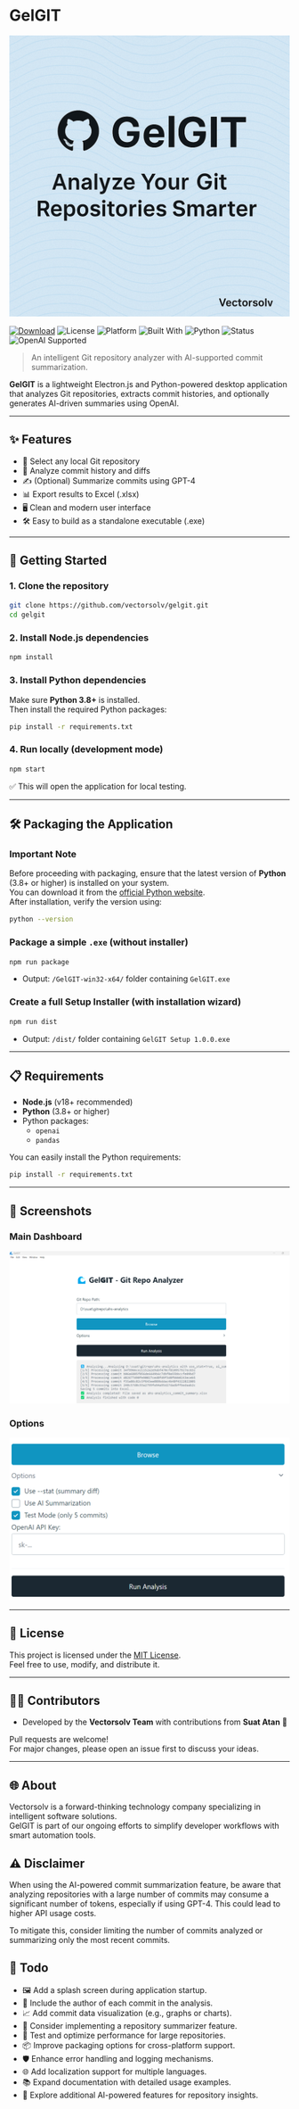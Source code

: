 # GelGIT

![GelGIT Logo](gelgit.png)

[![Download](https://img.shields.io/badge/Download-GelGIT-blue.svg)](https://github.com/vectorsolv/gelgit/releases/latest)
![License](https://img.shields.io/badge/license-MIT-green.svg)
![Platform](https://img.shields.io/badge/platform-Windows-blue.svg)
![Built With](https://img.shields.io/badge/built%20with-Electron.js-brightgreen)
![Python](https://img.shields.io/badge/python-Required-important)
![Status](https://img.shields.io/badge/status-Development-yellow)
![OpenAI Supported](https://img.shields.io/badge/OpenAI-Supported-blueviolet)

> An intelligent Git repository analyzer with AI-supported commit summarization.

**GelGIT** is a lightweight Electron.js and Python-powered desktop application that analyzes Git repositories, extracts commit histories, and optionally generates AI-driven summaries using OpenAI.

---

## ✨ Features

- 📂 Select any local Git repository
- 🔎 Analyze commit history and diffs
- ✍️ (Optional) Summarize commits using GPT-4
- 📊 Export results to Excel (.xlsx)
- 🖥️ Clean and modern user interface
- 🛠️ Easy to build as a standalone executable (.exe)

---

## 🚀 Getting Started

### 1. Clone the repository

```bash
git clone https://github.com/vectorsolv/gelgit.git
cd gelgit
```

### 2. Install Node.js dependencies

```bash
npm install
```

### 3. Install Python dependencies

Make sure **Python 3.8+** is installed.  
Then install the required Python packages:

```bash
pip install -r requirements.txt
```

### 4. Run locally (development mode)

```bash
npm start
```

✅ This will open the application for local testing.

---

## 🛠 Packaging the Application

### Important Note

Before proceeding with packaging, ensure that the latest version of **Python** (3.8+ or higher) is installed on your system.  
You can download it from the [official Python website](https://www.python.org/downloads/).  
After installation, verify the version using:

```bash
python --version
```

### Package a simple `.exe` (without installer)

```bash
npm run package
```
- Output: `/GelGIT-win32-x64/` folder containing `GelGIT.exe`

### Create a full Setup Installer (with installation wizard)

```bash
npm run dist
```
- Output: `/dist/` folder containing `GelGIT Setup 1.0.0.exe`

---

## 📋 Requirements

- **Node.js** (v18+ recommended)
- **Python** (3.8+ or higher)
- Python packages:
  - `openai`
  - `pandas`

You can easily install the Python requirements:

```bash
pip install -r requirements.txt
```

---

## 📸 Screenshots

### Main Dashboard

![Main Dashboard](screenshots/main.png)

### Options

![Main Dashboard](screenshots/main2.png)

---

## 📜 License

This project is licensed under the [MIT License](LICENSE).  
Feel free to use, modify, and distribute it.

---

## 👨‍💻 Contributors

- Developed by the **Vectorsolv Team** with contributions from **Suat Atan** 💬

Pull requests are welcome!  
For major changes, please open an issue first to discuss your ideas.

---

## 🌐 About

Vectorsolv is a forward-thinking technology company specializing in intelligent software solutions.  
GelGIT is part of our ongoing efforts to simplify developer workflows with smart automation tools.

## ⚠️ Disclaimer

When using the AI-powered commit summarization feature, be aware that analyzing repositories with a large number of commits may consume a significant number of tokens, especially if using GPT-4. This could lead to higher API usage costs.  

To mitigate this, consider limiting the number of commits analyzed or summarizing only the most recent commits.

## 📝 Todo

- 🖼️ Add a splash screen during application startup.
- 👤 Include the author of each commit in the analysis.
- 📈 Add commit data visualization (e.g., graphs or charts).
- 📄 Consider implementing a repository summarizer feature.
- 🧪 Test and optimize performance for large repositories.
- 📦 Improve packaging options for cross-platform support.
- 🛡️ Enhance error handling and logging mechanisms.
- 🌐 Add localization support for multiple languages.
- 📚 Expand documentation with detailed usage examples.
- 🚀 Explore additional AI-powered features for repository insights.